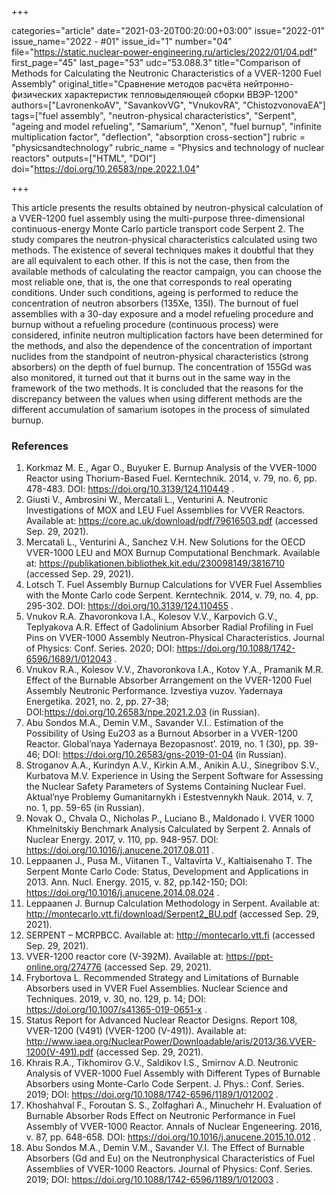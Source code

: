 +++

categories="article"
date="2021-03-20T00:20:00+03:00"
issue="2022-01"
issue_name="2022 - #01"
issue_id="1"
number="04"
file="https://static.nuclear-power-engineering.ru/articles/2022/01/04.pdf"
first_page="45"
last_page="53"
udc="53.088.3"
title="Comparison of Methods for Calculating the Neutronic Characteristics of a VVER-1200 Fuel Assembly"
original_title="Сравнение методов расчёта нейтронно-физических характеристик тепловыделяющей сборки ВВЭР-1200"
authors=["LavronenkoAV", "SavankovVG", "VnukovRA", "ChistozvonovaEA"]
tags=["fuel assembly", "neutron-physical characteristics", "Serpent", "ageing and model refueling", "Samarium", "Xenon", "fuel burnup", "infinite multiplication factor", "deflection", "absorption cross-section"]
rubric = "physicsandtechnology"
rubric_name = "Physics and technology of nuclear reactors"
outputs=["HTML", "DOI"]
doi="https://doi.org/10.26583/npe.2022.1.04"

+++

This article presents the results obtained by neutron-physical calculation of a VVER-1200 fuel assembly using the multi-purpose three-dimensional continuous-energy Monte Carlo particle transport code Serpent 2. The study compares the neutron-physical characteristics calculated using two methods. The existence of several techniques makes it doubtful that they are all equivalent to each other. If this is not the case, then from the available methods of calculating the reactor campaign, you can choose the most reliable one, that is, the one that corresponds to real operating conditions. Under such conditions, ageing is performed to reduce the concentration of neutron absorbers (135Xe, 135I). The burnout of fuel assemblies with a 30-day exposure and a model refueling procedure and burnup without a refueling procedure (continuous process) were considered, infinite neutron multiplication factors have been determined for the methods, and also the dependence of the concentration of important nuclides from the standpoint of neutron-physical characteristics (strong absorbers) on the depth of fuel burnup. The concentration of 155Gd was also monitored, it turned out that it burns out in the same way in the framework of the two methods. It is concluded that the reasons for the discrepancy between the values when using different methods are the different accumulation of samarium isotopes in the process of simulated burnup.

### References

1. Korkmaz M. E., Agar O., Buyuker E. Burnup Analysis of the VVER-1000 Reactor using Thorium-Based Fuel. Kerntechnik. 2014, v. 79, no. 6, pp. 478-483. DOI: https://doi.org/10.3139/124.110449 .
2. Giusti V., Ambrosini W., Mercatali L., Venturini A. Neutronic Investigations of MOX and LEU Fuel Assemblies for VVER Reactors. Available at: https://core.ac.uk/download/pdf/79616503.pdf (accessed Sep. 29, 2021).
3. Mercatali L., Venturini A., Sanchez V.H. New Solutions for the OECD VVER-1000 LEU and MOX Burnup Computational Benchmark. Available at: https://publikationen.bibliothek.kit.edu/230098149/3816710 (accessed Sep. 29, 2021).
4. Lotsch T. Fuel Assembly Burnup Calculations for VVER Fuel Assemblies with the Monte Carlo code Serpent. Kerntechnik. 2014, v. 79, no. 4, pp. 295-302. DOI: https://doi.org/10.3139/124.110455 .
5. Vnukov R.A. Zhavoronkova I.A., Kolesov V.V., Karpovich G.V., Teplyakova A.R. Effect of Gadolinium Absorber Radial Profiling in Fuel Pins on VVER-1000 Assembly Neutron-Physical Characteristics. Journal of Physics: Conf. Series. 2020; DOI: https://doi.org/10.1088/1742-6596/1689/1/012043 .
6. Vnukov R.A., Kolesov V.V., Zhavoronkova I.A., Kotov Y.A., Pramanik M.R. Effect of the Burnable Absorber Arrangement on the VVER-1200 Fuel Assembly Neutronic Performance. Izvestiya vuzov. Yadernaya Energetika. 2021, no. 2, pp. 27-38; DOI:https://doi.org/10.26583/npe.2021.2.03 (in Russian).
7. Abu Sondos M.A., Demin V.M., Savander V.I.. Estimation of the Possibility of Using Eu2O3 as a Burnout Absorber in a VVER-1200 Reactor. Global’naya Yadernaya Bezopasnost’. 2019, no. 1 (30), pp. 39-46; DOI: https://doi.org/10.26583/gns-2019-01-04 (in Russian).
8. Stroganov A.A., Kurindyn A.V., Kirkin A.M., Anikin A.U., Sinegribov S.V., Kurbatova M.V. Experience in Using the Serpent Software for Assessing the Nuclear Safety Parameters of Systems Containing Nuclear Fuel. Aktual’nye Problemy Gumanitarnykh i Estestvennykh Nauk. 2014, v. 7, no. 1, pp. 59-65 (in Russian).
9. Novak O., Chvala O., Nicholas P., Luciano B., Maldonado I. VVER 1000 Khmelnitskiy Benchmark Analysis Calculated by Serpent 2. Annals of Nuclear Energy. 2017, v. 110, pp. 948-957. DOI: https://doi.org/10.1016/j.anucene.2017.08.011 .
10. Leppaanen J., Pusa M., Viitanen T., Valtavirta V., Kaltiaisenaho T. The Serpent Monte Carlo Code: Status, Development and Applications in 2013. Ann. Nucl. Energy. 2015, v. 82, pp.142-150; DOI: https://doi.org/10.1016/j.anucene.2014.08.024 .
11. Leppaanen J. Burnup Calculation Methodology in Serpent. Available at: http://montecarlo.vtt.fi/download/Serpent2_BU.pdf (accessed Sep. 29, 2021).
12. SERPENT – MCRPBCC. Available at: http://montecarlo.vtt.fi (accessed Sep. 29, 2021).
13. VVER-1200 reactor core (V-392M). Available at: https://ppt-online.org/274776 (accessed Sep. 29, 2021).
14. Frybortova L. Recommended Strategy and Limitations of Burnable Absorbers used in VVER Fuel Assemblies. Nuclear Science and Techniques. 2019, v. 30, no. 129, p. 14; DOI: https://doi.org/10.1007/s41365-019-0651-x .
15. Status Report for Advanced Nuclear Reactor Designs. Report 108, VVER-1200 (V491) (VVER-1200 (V-491)). Available at: http://www.iaea.org/NuclearPower/Downloadable/aris/2013/36.VVER-1200(V-491).pdf (accessed Sep. 29, 2021).
16. Khrais R.A., Tikhomirov G.V., Saldikov I.S., Smirnov A.D. Neutronic Analysis of VVER-1000 Fuel Assembly with Different Types of Burnable Absorbers using Monte-Carlo Code Serpent. J. Phys.: Conf. Series. 2019; DOI: https://doi.org/10.1088/1742-6596/1189/1/012002 .
17. Khoshahval F., Foroutan S. S., Zolfaghari A., Minuchehr H. Evaluation of Burnable Absorber Rods Effect on Neutronic Performance in Fuel Assembly of VVER-1000 Reactor. Annals of Nuclear Engeneering. 2016, v. 87, pp. 648-658. DOI: https://doi.org/10.1016/j.anucene.2015.10.012 .
18. Abu Sondos M.A., Demin V.M., Savander V.I. The Effect of Burnable Absorbers (Gd and Eu) on the Neutronphysical Characteristics of Fuel Assemblies of VVER-1000 Reactors. Journal of Physics: Conf. Series. 2019; DOI: https://doi.org/10.1088/1742-6596/1189/1/012003 .